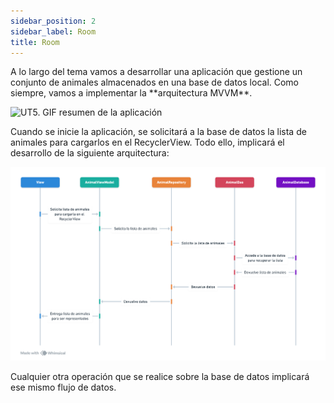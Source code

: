 ```yaml
---
sidebar_position: 2
sidebar_label: Room
title: Room
---
```


<div class="justify-text">
A lo largo del tema vamos a desarrollar una aplicación que gestione un conjunto de animales almacenados en una base de datos local. Como siempre, vamos a implementar la **arquitectura MVVM**.

![UT5. GIF resumen de la aplicación](/img/pmdm/ut5/9-resumen-app.gif)

Cuando se inicie la aplicación, se solicitará a la base de datos la lista de animales para cargarlos en el RecyclerView. Todo ello, implicará el desarrollo de la siguiente arquitectura:

![UT5. Diagrama de secuencia del flujo de datos entre las clases](/img/pmdm/ut5/0-diagrama-secuencia-clases.png)

Cualquier otra operación que se realice sobre la base de datos implicará ese mismo flujo de datos.
</div>